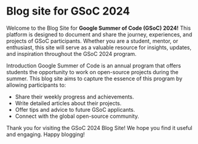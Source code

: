 # Blog site for GSoC 2024

Welcome to the Blog Site for **Google Summer of Code (GSoC) 2024!** This platform is designed to document and share the journey, experiences, and projects of GSoC participants. Whether you are a student, mentor, or enthusiast, this site will serve as a valuable resource for insights, updates, and inspiration throughout the GSoC 2024 program.

Introduction
Google Summer of Code is an annual program that offers students the opportunity to work on open-source projects during the summer. This blog site aims to capture the essence of this program by allowing participants to:

- Share their weekly progress and achievements.
- Write detailed articles about their projects.
- Offer tips and advice to future GSoC applicants.
- Connect with the global open-source community.

Thank you for visiting the GSoC 2024 Blog Site! We hope you find it useful and engaging. Happy blogging!
